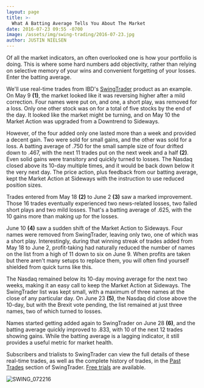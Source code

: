```yaml
---
layout: page
title: >-
  What A Batting Average Tells You About The Market
date: 2016-07-23 09:55 -0700
image: /assets/img/swing-trading/2016-07-23.jpg
author: JUSTIN NIELSEN
---
```






Of all the market indicators, an often overlooked one is how your portfolio is doing. This is where some hard numbers add objectivity, rather than relying on selective memory of your wins and convenient forgetting of your losses. Enter the batting average.


We'll use real-time trades from IBD's [SwingTrader](http://shop.investors.com/offer/splashresponsive.aspx?id=SwingTrader&src=A011LPH) product as an example. On May 9 **(1)**, the market looked like it was reversing higher after a mild correction. Four names were put on, and one, a short play, was removed for a loss. Only one other stock was on for a total of five stocks by the end of the day. It looked like the market might be turning, and on May 10 the Market Action was upgraded from a Downtrend to Sideways.


However, of the four added only one lasted more than a week and provided a decent gain. Two were sold for small gains, and the other was sold for a loss. A batting average of .750 for the small sample size of four drifted down to .467, with the next 11 trades put on the next week and a half **(2)**. Even solid gains were transitory and quickly turned to losses. The Nasdaq closed above its 10-day multiple times, and it would be back down below it the very next day. The price action, plus feedback from our batting average, kept the Market Action at Sideways with the instruction to use reduced position sizes.


Trades entered from May 18 **(2)** to June 2 **(3)** saw a marked improvement. Those 16 trades eventually experienced two news-related losses, two failed short plays and two mild losses. That's a batting average of .625, with the 10 gains more than making up for the losses.


June 10 **(4)** saw a sudden shift of the Market Action to Sideways. Four names were removed from SwingTrader, leaving only two, one of which was a short play. Interestingly, during that winning streak of trades added from May 18 to June 2, profit-taking had naturally reduced the number of names on the list from a high of 11 down to six on June 9. When profits are taken but there aren't many setups to replace them, you will often find yourself shielded from quick turns like this.


The Nasdaq remained below its 10-day moving average for the next two weeks, making it an easy call to keep the Market Action at Sideways. The SwingTrader list was kept small, with a maximum of three names at the close of any particular day. On June 23 **(5)**, the Nasdaq did close above the 10-day, but with the Brexit vote pending, the list remained at just three names, two of which turned to losses.


Names started getting added again to SwingTrader on June 28 **(6)**, and the batting average quickly improved to .833, with 10 of the next 12 trades showing gains. While the batting average is a lagging indicator, it still provides a useful metric for market health.


Subscribers and trialists to SwingTrader can view the full details of these real-time trades, as well as the complete history of trades, in the [Past Trades](https://swingtrader.investors.com/#/past) section of SwingTrader. [Free trials](http://shop.investors.com/offer/splashresponsive.aspx?id=SwingTrader&src=A011LPH) are available.


![SWING_072216](https://www.investors.com/wp-content/uploads/2016/07/SWING_072216.jpg)




